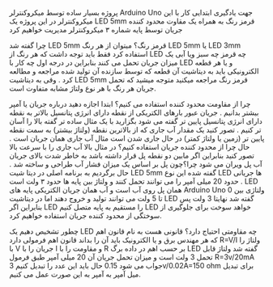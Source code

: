پروژه بسیار ساده توسط میکروکنترلر Arduino Uno جهت یادگیری ابتدایی کار با این میکروکنترلر
در این پروژه یک LED 5mm قرمز رنگ به همراه یک مقاوت محدود کننده جریان توسط پایه شماره ۳ میکروکنترلر مدیریت خواهیم کرد

چرا گفته شد LED 5mm قرمز رنگ؟
میتوان از هر رنگ LED 5mm یا LED 3mm استفاده کرد فقط باید توجه داشت که هر رنگ از LED چه قرمز چه سبز ویا آبی یک میزان جریان تحمل می کنند بنابراین در درجه اول چه کار 
با LED و یا هر قطعه الکترونیکی باید به دیتاشیت آن قطعه که توسط سازنده آن تولید شده مراجعه و مطالعه کرد . وقی به دیتاشیت LED 5mm قرمز رنگ مراجعه میکنید متوجه میشید
که تحمل جریان هر رنگ با هر نوع ولتاژ مشابه متفاوت است.

چرا از مقاومت محدود کننده استفاده می کنیم؟
ابتدا اجازه دهید درباره جریان یا آمپر بیشتر بدانیم . جریان عبور بارهای الکتریکی از نقطه دارای انرژی پتانسیل بالاتر به نقطه دارای انرژی پتانسیل پایین تر گفته می شود
بگزارید با یک مثال ساده تر گفته بالا را آسان تر کنیم . تصور کنید یک مقدار آب جاری که از بالاترین نقطه (ولتاژ بیشتر) به سمت نقطه پایین تر (زمین یا ولتاژ کمتر) در حال 
جاری شدن است مثال آب جاری همان جریان است . حال چرا از محدود کننده جریان استفاده کنیم؟ در مثال بالا آب جاری را با سرعت بالا تصور کنید بنابراین اگر مابین دو نقطه پل
قرار داشته باشد به خاطر شدت بالای جریان آب پل ویران می شود چرا؟چون پل بر اساس یک میزان فشار آب طراحی و ساخته شد . حال برگردیم به برنامه اصلی در دیتا شیت LED 5mm 
گفته شده این نوع LED ها جریانی حدود 20 میلی آمپر را می توانند تحمل کنند و ولتاژ بین پایه ها حدود ۳ ولت است . LED همان پل روی آب است و آب همان جریان الکتریکی
پایه های Arduino Uno ولتاژی بین 0 تا 5 ولت می توانند تولید و خروج دهند اما در دیتاشیت LED گفته شد نهایتا 3 ولت پس بنابراین اگر LED را مستقیم به پایه متصل کنیم LED 
خواهد سوخت برای جلوگیری از سوختگی از محدود کننده جریان استفاده خواهیم کرد.

چطور تشخیص دهیم یک LED چه مقاومتی احتیاج دارد؟
قانونی هست به نام قانون اهم که هر مهندس برق و یا الکترونیک باید آن را بداند
قانون اهم فرمولی دارد    R=V/I
ولتاژ را با V    جریان را با I     و مقاومت را با R بر حسب اهم
در داده برگ LED گفته شد ولتاژ قابل تحمل 3 ولت است و میزان تحمل جریان آن 20 میلی آمپر
طبق فرمول    R=3v/20mA
جواب می شود 0.15 حال باید این عدد را تبدیل کنیم 3v/0.02A=150 ohm
برای تبدیل میل آمپر به آمپر به این صورت عمل می کنیم.
